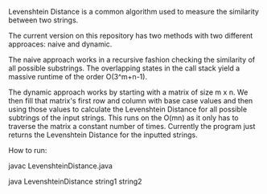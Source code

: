 Levenshtein Distance is a common algorithm used to measure the similarity between two strings.

The current version on this repository has two methods with two different approaces: naive and dynamic.

The naive approach works in a recursive fashion checking the similarity of all possible substrings. The overlapping states in the call stack yield a massive runtime of the order O(3^m+n-1).

The dynamic approach works by starting with a matrix of size m x n. We then fill that matrix's first row and column with base case values and then using those values to calculate the Levenshtein Distance for all possible subtrings of the input strings. This runs on the O(mn) as it only has to traverse the matrix a constant number of times. Currently the program just returns the Levenshtein Distance for the inputted strings.

How to run:

javac LevenshteinDistance.java

java LevenshteinDistance string1 string2
